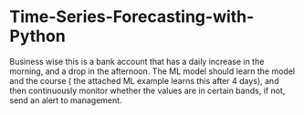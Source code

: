 # Time-Series-Forecasting-with-Python
Business wise this is a bank account that has a daily increase in the morning, and a drop in the afternoon. The ML model should learn the model and the course ( the attached ML example learns this after 4 days), and then continuously monitor whether the values are in certain bands, if not, send an alert to management.
